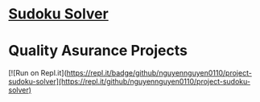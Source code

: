 # [Sudoku Solver](https://www.freecodecamp.org/learn/quality-assurance/quality-assurance-projects/sudoku-solver)

# Quality Asurance Projects
[![Run on Repl.it](https://repl.it/badge/github/nguyennguyen0110/project-sudoku-solver](https://repl.it/github/nguyennguyen0110/project-sudoku-solver)
